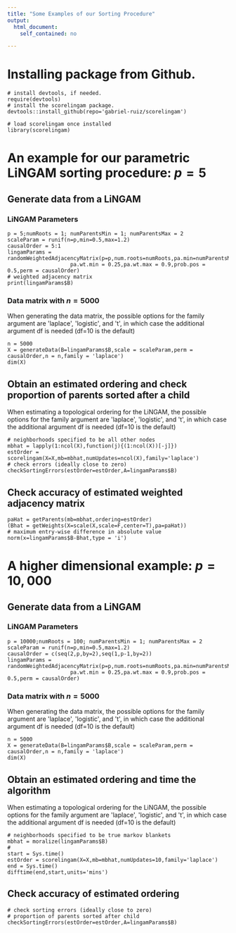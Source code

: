 ```yaml
---
title: "Some Examples of our Sorting Procedure"
output: 
  html_document:
    self_contained: no

---
```

# Installing package from Github. 

```{r, echo = T, eval=F}
# install devtools, if needed. 
require(devtools)
# install the scorelingam package. 
devtools::install_github(repo='gabriel-ruiz/scorelingam')
```
```{r}
# load scorelingam once installed
library(scorelingam)
```

# An example for our parametric LiNGAM sorting procedure: $p=5$


## Generate data from a LiNGAM
### LiNGAM Parameters
```{r}
p = 5;numRoots = 1; numParentsMin = 1; numParentsMax = 2
scaleParam = runif(n=p,min=0.5,max=1.2)
causalOrder = 5:1
lingamParams = randomWeightedAdjacencyMatrix(p=p,num.roots=numRoots,pa.min=numParentsMin,pa.max=numParentsMax,
                    pa.wt.min = 0.25,pa.wt.max = 0.9,prob.pos = 0.5,perm = causalOrder)
# weighted adjacency matrix
print(lingamParams$B)
```
### Data matrix with $n=5000$
When generating the data matrix, the possible options for the family argument are 'laplace', 'logistic', and 't', in which case the additional argument df is needed (df=10 is the default)
```{r}
n = 5000
X = generateData(B=lingamParams$B,scale = scaleParam,perm = causalOrder,n = n,family = 'laplace')
dim(X)
```

## Obtain an estimated ordering and check proportion of parents sorted after a child
When estimating a topological ordering for the LiNGAM, the possible options for the family argument are 'laplace', 'logistic', and 't', in which case the additional argument df is needed (df=10 is the default)
```{r order-step-small-graph}
# neighborhoods specified to be all other nodes
mbhat = lapply(1:ncol(X),function(j){(1:ncol(X))[-j]}) 
estOrder = scorelingam(X=X,mb=mbhat,numUpdates=ncol(X),family='laplace')
# check errors (ideally close to zero)
checkSortingErrors(estOrder=estOrder,A=lingamParams$B)
```

## Check accuracy of estimated weighted adjacency matrix

```{r}
paHat = getParents(mb=mbhat,ordering=estOrder)
(Bhat = getWeights(X=scale(X,scale=F,center=T),pa=paHat))
# maximum entry-wise difference in absolute value
norm(x=lingamParams$B-Bhat,type = 'i')
```


# A higher dimensional example: $p=10,000$
## Generate data from a LiNGAM 
### LiNGAM Parameters
```{r,cache=T}
p = 10000;numRoots = 100; numParentsMin = 1; numParentsMax = 2
scaleParam = runif(n=p,min=0.5,max=1.2)
causalOrder = c(seq(2,p,by=2),seq(1,p-1,by=2))
lingamParams = randomWeightedAdjacencyMatrix(p=p,num.roots=numRoots,pa.min=numParentsMin,pa.max=numParentsMax,
                    pa.wt.min = 0.25,pa.wt.max = 0.9,prob.pos = 0.5,perm = causalOrder)
```
### Data matrix with $n=5000$
When generating the data matrix, the possible options for the family argument are 'laplace', 'logistic', and 't', in which case the additional argument df is needed (df=10 is the default)
```{r,cache=T}
n = 5000
X = generateData(B=lingamParams$B,scale = scaleParam,perm = causalOrder,n = n,family = 'laplace')
dim(X)
```

## Obtain an estimated ordering and time the algorithm
When estimating a topological ordering for the LiNGAM, the possible options for the family argument are 'laplace', 'logistic', and 't', in which case the additional argument df is needed (df=10 is the default)
```{r,cache=T}
# neighborhoods specified to be true markov blankets
mbhat = moralize(lingamParams$B) 
#
start = Sys.time()
estOrder = scorelingam(X=X,mb=mbhat,numUpdates=10,family='laplace')
end = Sys.time()
difftime(end,start,units='mins')

```

## Check accuracy of estimated ordering

```{r,cache=T}
# check sorting errors (ideally close to zero)
# proportion of parents sorted after child
checkSortingErrors(estOrder=estOrder,A=lingamParams$B)
```

